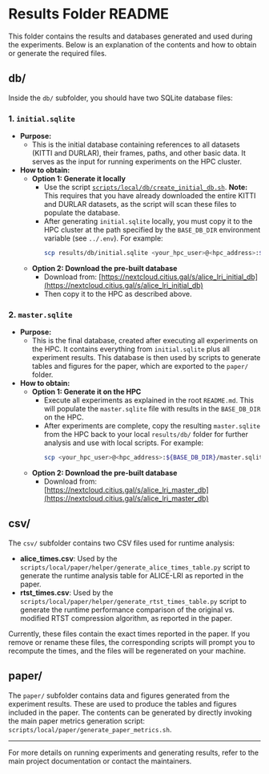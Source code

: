 # Results Folder README

This folder contains the results and databases generated and used during the experiments. Below is an explanation of the contents and how to obtain or generate the required files.

## db/

Inside the `db/` subfolder, you should have two SQLite database files:

### 1. `initial.sqlite`

- **Purpose:**
  - This is the initial database containing references to all datasets (KITTI and DURLAR), their frames, paths, and other basic data. It serves as the input for running experiments on the HPC cluster.
- **How to obtain:**
  - **Option 1: Generate it locally**
    - Use the script [`scripts/local/db/create_initial_db.sh`](../scripts/local/db/create_initial_db.sh). **Note:** This requires that you have already downloaded the entire KITTI and DURLAR datasets, as the script will scan these files to populate the database.
    - After generating `initial.sqlite` locally, you must copy it to the HPC cluster at the path specified by the `BASE_DB_DIR` environment variable (see `../.env`). For example:
      ```bash
      scp results/db/initial.sqlite <your_hpc_user>@<hpc_address>:${BASE_DB_DIR}/initial.sqlite
      ```
  - **Option 2: Download the pre-built database**
    - Download from: [https://nextcloud.citius.gal/s/alice_lri_initial_db](https://nextcloud.citius.gal/s/alice_lri_initial_db)
    - Then copy it to the HPC as described above.

### 2. `master.sqlite`

- **Purpose:**
  - This is the final database, created after executing all experiments on the HPC. It contains everything from `initial.sqlite` plus all experiment results. This database is then used by scripts to generate tables and figures for the paper, which are exported to the `paper/` folder.
- **How to obtain:**
  - **Option 1: Generate it on the HPC**
    - Execute all experiments as explained in the root `README.md`. This will populate the `master.sqlite` file with results in the `BASE_DB_DIR` on the HPC.
    - After experiments are complete, copy the resulting `master.sqlite` from the HPC back to your local `results/db/` folder for further analysis and use with local scripts. For example:
      ```bash
      scp <your_hpc_user>@<hpc_address>:${BASE_DB_DIR}/master.sqlite results/db/master.sqlite
      ```
  - **Option 2: Download the pre-built database**
    - Download from: [https://nextcloud.citius.gal/s/alice_lri_master_db](https://nextcloud.citius.gal/s/alice_lri_master_db)

## csv/

The `csv/` subfolder contains two CSV files used for runtime analysis:

- **alice_times.csv**: Used by the `scripts/local/paper/helper/generate_alice_times_table.py` script to generate the runtime analysis table for ALICE-LRI as reported in the paper.
- **rtst_times.csv**: Used by the `scripts/local/paper/helper/generate_rtst_times_table.py` script to generate the runtime performance comparison of the original vs. modified RTST compression algorithm, as reported in the paper.

Currently, these files contain the exact times reported in the paper. If you remove or rename these files, the corresponding scripts will prompt you to recompute the times, and the files will be regenerated on your machine.

## paper/

The `paper/` subfolder contains data and figures generated from the experiment results. These are used to produce the tables and figures included in the paper. The contents can be generated by directly invoking the main paper metrics generation script: `scripts/local/paper/generate_paper_metrics.sh`.

---

For more details on running experiments and generating results, refer to the main project documentation or contact the maintainers.

